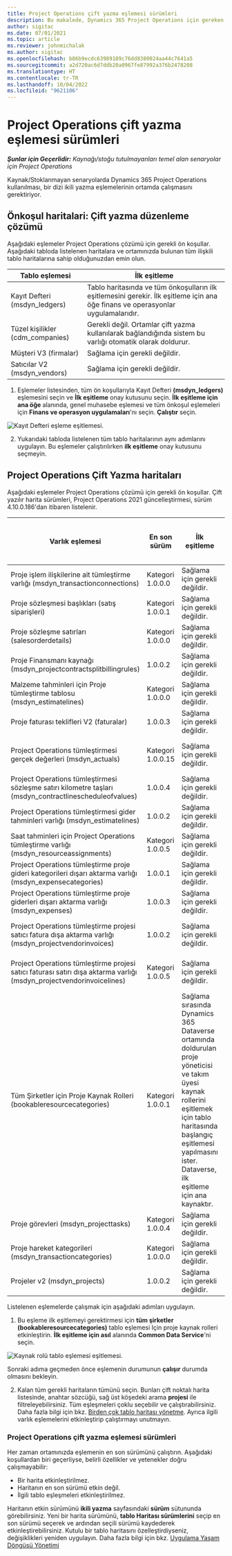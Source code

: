 ```yaml
---
title: Project Operations çift yazma eşlemesi sürümleri
description: Bu makalede, Dynamics 365 Project Operations için gereken çift yazma eşlemelerinin listesi sağlanmaktadır.
author: sigitac
ms.date: 07/01/2021
ms.topic: article
ms.reviewer: johnmichalak
ms.author: sigitac
ms.openlocfilehash: b86b9ecdc63989189c76dd8380024aa44c7641a5
ms.sourcegitcommit: a2d720ac6d7ddb20a0967fe87992a376b2478208
ms.translationtype: HT
ms.contentlocale: tr-TR
ms.lasthandoff: 10/04/2022
ms.locfileid: "9621106"
---
```

# <a name="project-operations-dual-write-map-versions"></a>Project Operations çift yazma eşlemesi sürümleri

_**Şunlar için Geçerlidir:** Kaynağı/stoğu tutulmayanları temel alan senaryolar için Project Operations_

Kaynak/Stoklanmayan senaryolarda Dynamics 365 Project Operations kullanılması, bir dizi ikili yazma eşlemelerinin ortamda çalışmasını gerektiriyor. 

## <a name="prerequisite-maps-dual-write-orchestration-solution"></a>Önkoşul haritalari: Çift yazma düzenleme çözümü

Aşağıdaki eşlemeler Project Operations çözümü için gerekli ön koşullar. Aşağıdaki tabloda listelenen haritalara ve ortamınızda bulunan tüm ilişkili tablo haritalarına sahip olduğunuzdan emin olun.

| Tablo eşlemesi | İlk eşitleme |
| --- | --- |
| Kayıt Defteri (msdyn_ledgers) | Tablo haritasında ve tüm önkoşulların ilk eşitlemesini gerekir. İlk eşitleme için ana öğe finans ve operasyonlar uygulamalarıdır. |
| Tüzel kişilikler (cdm_companies) | Gerekli değil. Ortamlar çift yazma kullanılarak bağlandığında sistem bu varlığı otomatik olarak doldurur. |
| Müşteri V3 (firmalar) | Sağlama için gerekli değildir. |
| Satıcılar V2 (msdyn_vendors) | Sağlama için gerekli değildir. |

1. Eşlemeler listesinden, tüm ön koşullarıyla Kayıt Defteri **(msdyn\_ledgers)** eşlemesini seçin ve **İlk eşitleme** onay kutusunu seçin. **İlk eşitleme için ana öğe** alanında, genel muhasebe eşlemesi ve tüm önkoşul eşlemeleri için **Finans ve operasyon uygulamaları**'nı seçin. **Çalıştır** seçin.

![Kayıt Defteri eşleme eşitlemesi.](media/DW6.png)

2. Yukarıdaki tabloda listelenen tüm tablo haritalarının aynı adımlarını uygulayın. Bu eşlemeler çalıştırılırken **ilk eşitleme** onay kutusunu seçmeyin.

## <a name="project-operations-dual-write-maps"></a>Project Operations Çift Yazma haritaları

Aşağıdaki eşlemeler Project Operations çözümü için gerekli ön koşullar. Çift yazılır harita sürümleri, Project Operations 2021 güncelleştirmesi, sürüm 4.10.0.186'dan itibaren listelenir.

| Varlık eşlemesi | En son sürüm | İlk eşitleme | Gerekli Dynamics 365 Finance sürümü |
| --- | --- | --- | --- |
| Proje işlem ilişkilerine ait tümleştirme varlığı (msdyn\_transactionconnections) | Kategori 1.0.0.0 | Sağlama için gerekli değildir. ||
| Proje sözleşmesi başlıkları (satış siparişleri) | Kategori 1.0.0.1 | Sağlama için gerekli değildir. ||
| Proje sözleşme satırları (salesorderdetails) | Kategori 1.0.0.0 | Sağlama için gerekli değildir. ||
| Proje Finansmanı kaynağı (msdyn_projectcontractsplitbillingrules) | 1.0.0.2 | Sağlama için gerekli değildir. ||
| Malzeme tahminleri için Proje tümleştirme tablosu (msdyn\_estimatelines) | Kategori 1.0.0.0 | Sağlama için gerekli değildir. ||
| Proje faturası teklifleri V2 (faturalar) | 1.0.0.3 | Sağlama için gerekli değildir. ||
| Project Operations tümleştirmesi gerçek değerleri (msdyn_actuals) | Kategori 1.0.0.15 | Sağlama için gerekli değildir. |10.0.29 veya sonraki sürümleri|
| Project Operations tümleştirmesi sözleşme satırı kilometre taşları (msdyn_contractlinescheduleofvalues) | 1.0.0.4 | Sağlama için gerekli değildir. ||
| Project Operations tümleştirmesi gider tahminleri varlığı (msdyn_estimatelines) | 1.0.0.2 | Sağlama için gerekli değildir. ||
| Saat tahminleri için Project Operations tümleştirme varlığı (msdyn_resourceassignments) | Kategori 1.0.0.5 | Sağlama için gerekli değildir. ||
| Project Operations tümleştirme proje gideri kategorileri dışarı aktarma varlığı (msdyn_expensecategories) | 1.0.0.1 | Sağlama için gerekli değildir. ||
| Project Operations tümleştirme proje giderleri dışarı aktarma varlığı (msdyn_expenses) | 1.0.0.3 | Sağlama için gerekli değildir. ||
| Project Operations tümleştirme projesi satıcı fatura dışa aktarma varlığı (msdyn_projectvendorinvoices) | 1.0.0.2 | Sağlama için gerekli değildir. |10.0.29 veya sonraki sürümleri|
| Project Operations tümleştirme projesi satıcı faturası satırı dışa aktarma varlığı (msdyn_projectvendorinvoicelines) | Kategori 1.0.0.5 | Sağlama için gerekli değildir. | 10.0.29 veya sonraki sürümleri |
| Tüm Şirketler için Proje Kaynak Rolleri (bookableresourcecategories) | Kategori 1.0.0.1 | Sağlama sırasında Dynamics 365 Dataverse ortamında doldurulan proje yöneticisi ve takım üyesi kaynak rollerini eşitlemek için tablo haritasında başlangıç eşitlemesi yapılmasını ister. Dataverse, ilk eşitleme için ana kaynaktır. ||
| Proje görevleri (msdyn_projecttasks) | Kategori 1.0.0.4 | Sağlama için gerekli değildir. ||
| Proje hareket kategorileri (msdyn_transactioncategories) | Kategori 1.0.0.0 | Sağlama için gerekli değildir. ||
| Projeler v2 (msdyn_projects) | 1.0.0.2 | Sağlama için gerekli değildir. ||

Listelenen eşlemelerde çalışmak için aşağıdaki adımları uygulayın.

1. Bu eşleme ilk eşitlemeyi gerektirmesi için **tüm şirketler (bookableresourcecategories)** tablo eşlemesi Için proje kaynak rolleri etkinleştirin. **İlk eşitleme için asıl** alanında **Common Data Service**'ni seçin. 

 ![Kaynak rolü tablo eşlemesi eşitlemesi.](media/6ResourceInitialSync.jpg)

 Sonraki adıma geçmeden önce eşlemenin durumunun **çalışır** durumda olmasını bekleyin.

2. Kalan tüm gerekli haritaların tümünü seçin. Bunları çift noktalı harita listesinde, anahtar sözcüğü, sağ üst köşedeki arama **projesi** ile filtreleyebilirsiniz. Tüm eşleşmeleri çoklu seçebilir ve çalıştırabilirsiniz. Daha fazla bilgi için bkz. [Birden çok tablo haritası yönetme](/dynamics365/fin-ops-core/dev-itpro/data-entities/dual-write/multiple-entity-maps). Ayrıca ilgili varlık eşlemelerini etkinleştirip çalıştırmayı unutmayın.

### <a name="project-operations-dual-write-map-versions"></a>Project Operations çift yazma eşlemesi sürümleri

Her zaman ortamınızda eşlemenin en son sürümünü çalıştırın. Aşağıdaki koşullardan biri geçerliyse, belirli özellikler ve yetenekler doğru çalışmayabilir:

- Bir harita etkinleştirilmez.
- Haritanın en son sürümü etkin değil. 
- İlgili tablo eşleşmeleri etkinleştirilmez.

Haritanın etkin sürümünü **ikili yazma** sayfasındaki **sürüm** sütununda görebilirsiniz. Yeni bir harita sürümünü, **tablo Haritası sürümlerini** seçip en son sürümü seçerek ve ardından seçili sürümü kaydederek etkinleştirebilirsiniz. Kutulu bir tablo haritasını özelleştirdiyseniz, değişiklikleri yeniden uygulayın. Daha fazla bilgi için bkz. [Uygulama Yaşam Döngüsü Yönetimi](/dynamics365/fin-ops-core/dev-itpro/data-entities/dual-write/app-lifecycle-management)
